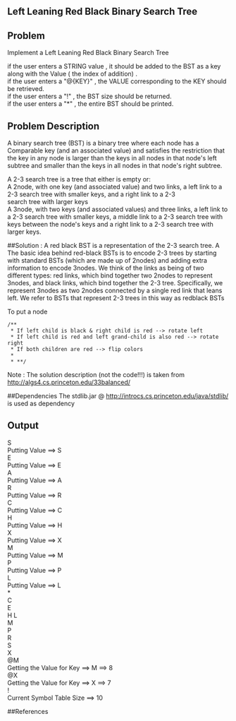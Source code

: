 ## Left Leaning Red Black Binary Search Tree

## Problem 
  Implement a Left Leaning Red Black Binary Search Tree

if the user enters a STRING value , it should be added to the BST as a key along with the Value ( the index of addition) .            
if the user enters a "@{KEY}" , the VALUE corresponding to the KEY should be retrieved.          
if the user enters a "!" , the BST size should be returned.         
if the user enters a "*" , the entire BST should be printed.        
  
## Problem Description 
 A binary search tree (BST) is a binary tree where each node has a Comparable key (and an associated value) and satisfies the restriction that the key in any node is larger than the keys in all nodes in that node's left subtree and smaller than the keys in all nodes in that node's right subtree.     

A 2-3 search tree is a tree that either is empty or:      
A 2node, with one key (and associated value) and two links, a left link to a 2-3 search tree with smaller keys, and a right link to a 2-3          
search tree with larger keys      
A 3node, with two keys (and associated values) and three links, a left link to a 2-3 search tree with smaller keys, a middle link to a 2-3 search tree with keys between the node's keys and a right link to a 2-3 search tree with larger keys.         

##Solution :
 A red black BST is a representation of the 2-3 search tree. A The basic idea behind red-black  BSTs is to encode 2-3 trees by starting with standard BSTs (which are made up of 2nodes) and adding extra information to encode 3nodes. We think of the links as being of two different types: red links, which bind together two 2nodes to represent 3nodes, and black links, which bind together the 2-3 tree. Specifically, we represent 3nodes as two 2nodes connected by a single red link that leans left. We refer to BSTs that represent 2-3 trees in this way as redblack BSTs  

To put a node    

	/**     
	 * If left child is black & right child is red --> rotate left      
	 * If left child is red and left grand-child is also red --> rotate right     
	 * If both children are red --> flip colors    
	 *   
	 * **/            
	 
Note : The solution description (not the code!!!) is taken from http://algs4.cs.princeton.edu/33balanced/           



##Dependencies 
 The stdlib.jar @ http://introcs.cs.princeton.edu/java/stdlib/ is used as dependency     

## Output           

S        
Putting Value ==> S          
E           
Putting Value ==> E                                             
A                   
Putting Value ==> A                         
R                     
Putting Value ==> R                
C                   
Putting Value ==> C                       
H                         
Putting Value ==> H               
X                      
Putting Value ==> X               
M                   
Putting Value ==> M                 
P                
Putting Value ==> P                    
L                    
Putting Value ==> L               
*         
C  
E                                          
H 
L               
M    
P  
R      
S    
X      
@M    
Getting the Value for Key ==> M ==> 8               
@X        
Getting the Value for Key ==> X ==> 7       
!        
Current Symbol Table Size ==> 10         





##References 



